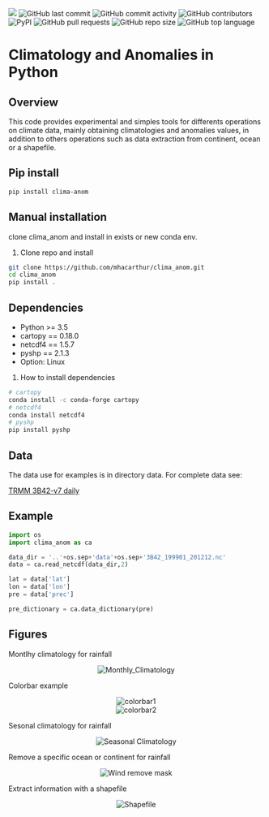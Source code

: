 

<img src="https://img.shields.io/badge/License-MIT-blue?style=for-the-badge" /> <img alt="GitHub last commit" src="https://img.shields.io/github/last-commit/mhacarthur/clima_anom?style=for-the-badge"> <img alt="GitHub commit activity" src="https://img.shields.io/github/commit-activity/y/mhacarthur/clima_anom?style=for-the-badge"> <img alt="GitHub contributors" src="https://img.shields.io/github/contributors/mhacarthur/clima_anom?style=for-the-badge"> <img alt="PyPI" src="https://img.shields.io/pypi/v/clima-anom?color=red&label=clima-anom&style=for-the-badge"> <img alt="GitHub pull requests" src="https://img.shields.io/github/issues-pr/mhacarthur/clima_anom?style=for-the-badge"> <img alt="GitHub repo size" src="https://img.shields.io/github/repo-size/mhacarthur/clima_anom?style=for-the-badge"> <img alt="GitHub top language" src="https://img.shields.io/github/languages/top/mhacarthur/clima_anom?style=for-the-badge">

Climatology and Anomalies in Python
=================================================

Overview
---
This code provides experimental and simples tools for differents operations on climate data, mainly obtaining climatologies and anomalies values, in addition to others operations such as data extraction from continent, ocean or a shapefile.

Pip install
---
```bash
pip install clima-anom
```

Manual installation
---
clone clima\_anom and install in exists or new conda env. 

1. Clone repo and install

  ```bash
  git clone https://github.com/mhacarthur/clima_anom.git
  cd clima_anom
  pip install .
  ```

Dependencies
----
- Python >= 3.5 
- cartopy == 0.18.0
- netcdf4 == 1.5.7
- pyshp == 2.1.3
- Option: Linux

1. How to install dependencies

  ```bash
  # cartopy
  conda install -c conda-forge cartopy
  # netcdf4
  conda install netcdf4
  # pyshp
  pip install pyshp
  ```

Data
----
The data use for examples is in directory data. For complete data see:

[TRMM 3B42-v7 daily](https://disc.gsfc.nasa.gov/datasets/TRMM_3B42_Daily_7/summary)

Example
---
```python
import os
import clima_anom as ca

data_dir = '..'+os.sep+'data'+os.sep+'3B42_199901_201212.nc'
data = ca.read_netcdf(data_dir,2)

lat = data['lat']
lon = data['lon']
pre = data['prec']

pre_dictionary = ca.data_dictionary(pre)
```

Figures
----
Montlhy climatology for rainfall
<div align="center">
  <img src="https://raw.githubusercontent.com/mhacarthur/clima_anom/master/figures/Monthly_Climatology.png" alt="Monthly_Climatology" />
</div>

Colorbar example
<div align="center">
  <img src="https://raw.githubusercontent.com/mhacarthur/clima_anom/master/figures/Colorbar_1.png" alt="colorbar1" />
</div>

<div align="center">
  <img src="https://raw.githubusercontent.com/mhacarthur/clima_anom/master/figures/Colorbar_2.png" alt="colorbar2" />
</div>

Sesonal climatology for rainfall
<div align="center">
  <img src="https://raw.githubusercontent.com/mhacarthur/clima_anom/master/figures/Monthly_Seasonal.png" alt="Seasonal Climatology" />
</div>

Remove a specific ocean or continent for rainfall
<div align="center">
  <img src="https://raw.githubusercontent.com/mhacarthur/clima_anom/master/figures/Wind_remove_continent_ocean.png" alt="Wind remove mask" />
</div>

Extract information with a shapefile
<div align="center">
  <img src="https://raw.githubusercontent.com/mhacarthur/clima_anom/master/figures/Extract_shapefile.png" alt="Shapefile" />
</div>
